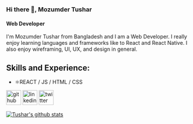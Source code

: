 ### Hi there 👋, Mozumder Tushar
#### Web Developer
I'm Mozumder Tushar from Bangladesh and I am a Web Developer. I really enjoy learning languages and frameworks like to React and React Native. I also enjoy wireframing, UI, UX, and design in general.

## Skills and Experience:  
* ⚛REACT / JS / HTML / CSS

[<img src='https://cdn.jsdelivr.net/npm/simple-icons@3.0.1/icons/github.svg' alt='github' height='40'>](https://github.com/https://github.com/mozumderTushar)  [<img src='https://cdn.jsdelivr.net/npm/simple-icons@3.0.1/icons/linkedin.svg' alt='linkedin' height='40'>](https://www.linkedin.com/in/https://www.linkedin.com/in/mayen-uddin-mozumder-a6659b1b1//)  [<img src='https://cdn.jsdelivr.net/npm/simple-icons@3.0.1/icons/twitter.svg' alt='twitter' height='40'>](https://twitter.com/https://twitter.com/MozumderTushar1)  

[![Tushar's github stats](https://github-readme-stats.vercel.app/api?username=mozumderTushar)](https://github.com/anuraghazra/github-readme-stats)

<!--
**mozumderTushar/mozumderTushar** is a ✨ _special_ ✨ repository because its `README.md` (this file) appears on your GitHub profile.

Here are some ideas to get you started:

- 🔭 I’m currently working on ...
- 🌱 I’m currently learning ...
- 👯 I’m looking to collaborate on ...
- 🤔 I’m looking for help with ...
- 💬 Ask me about ...
- 📫 How to reach me: ...
- 😄 Pronouns: ...
- ⚡ Fun fact: ...
-->
